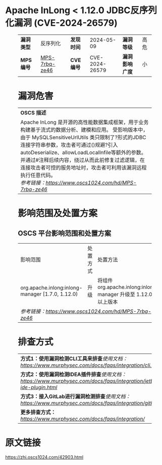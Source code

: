 # Apache InLong < 1.12.0 JDBC反序列化漏洞 (CVE-2024-26579)
<figure class="wp-block-table">
    <table>
        <tbody>
        <tr>
            <td><strong>漏洞类型</strong></td>
            <td>反序列化</td>
            <td><strong>发现时间</strong></td>
            <td>2024-05-09</td>
            <td><strong>漏洞等级</strong></td>
            <td>高危</td>
        </tr>
        <tr>
            <td><strong>MPS编号</strong></td>
            <td><a href="https://www.oscs1024.com/hd/MPS-7rbq-ze46">MPS-7rbq-ze46</a></td>
            <td><strong>CVE编号</strong></td>
            <td>CVE-2024-26579</td>
            <td><strong>漏洞影响广度</strong></td>
            <td>小</td>
        </tr>
        </tbody>
    </table>
</figure>


<figure class="wp-block-table">
    <h1 class="wp-block-heading">漏洞危害</h1>
    <table>
        <tbody>
        <tr>
            <td><strong>OSCS 描述</strong></td>
        </tr>
        <tr>
            <td>Apache InLong 是开源的高性能数据集成框架，用于业务构建基于流式的数据分析、建模和应用。
受影响版本中，由于 MySQLSensitiveUrlUtils 类只限制了?形式的JDBC连接字符串参数，攻击者可通过()规避?引入autoDeserialize、allowLoadLocalInfile等额外的参数。并通过#注释后续内容，绕过从而此前修复过滤逻辑，在连接攻击者可控的服务地址时，攻击者可利用该漏洞远程执行任意代码。<br><em>参考链接：<a
                    href="https://www.oscs1024.com/hd/MPS-7rbq-ze46">https://www.oscs1024.com/hd/MPS-7rbq-ze46</a></em>
            </td>
        </tr>
        </tbody>
    </table>
</figure>


<figure class="wp-block-table alignleft">
    <h1 class="wp-block-heading">影响范围及处置方案</h1>
    <h2 class="wp-block-heading"><strong>OSCS</strong> <strong>平台影响范围和处置方案</strong></h2>
    <table>
        <tbody>
        <tr>
            <td>影响范围</td>
            <td>处置方式</td>
            <td>处置方法</td>
        </tr>
        <tr><td rowspan="1">org.apache.inlong:inlong-manager [1.7.0, 1.12.0)</td><td>升级</td><td>将组件 org.apache.inlong:inlong-manager 升级至 1.12.0 及以上版本</td></tr>
        <tr>
            <td colspan="3"><em>参考链接：</em><em><a
                    href="https://www.oscs1024.com/hd/MPS-7rbq-ze46">https://www.oscs1024.com/hd/MPS-7rbq-ze46</a></em></td>
        </tr>
        </tbody>
    </table>
</figure>


<figure class="wp-block-table">
    <h1 class="wp-block-heading">排查方式</h1>
    <table>
        <tbody>
        <tr>
            <td><strong>方式1：使用漏洞检测CLI工具来排查</strong><em>使用文档：<a
                    href="https://www.murphysec.com/docs/faqs/integration/cli.html">https://www.murphysec.com/docs/faqs/integration/cli.html</a></em>
            </td>
        </tr>
        <tr>
            <td><strong>方式2：使用漏洞检测IDEA插件排查</strong><em>使用文档：<a
                    href="https://www.murphysec.com/docs/faqs/integration/jetbrains-ide-plugin.html">https://www.murphysec.com/docs/faqs/integration/jetbrains-ide-plugin.html</a></em>
            </td>
        </tr>
        <tr>
            <td><strong>方式3：接入GitLab进行漏洞检测排查</strong><em>使用文档：<a
                    href="https://www.murphysec.com/docs/faqs/integration/gitlab.html">https://www.murphysec.com/docs/faqs/integration/gitlab.html</a></em>
            </td>
        </tr>
        <tr>
            <td><strong>更多排查方式：</strong><em><a
                    href="https://www.murphysec.com/docs/faqs/integration/">https://www.murphysec.com/docs/faqs/integration/</a></em>
            </td>
        </tr>
        </tbody>
    </table>
</figure>
<h1>原文链接</h1>
<p><a href="https://zhi.oscs1024.com/42903.html">https://zhi.oscs1024.com/42903.html</a></p>